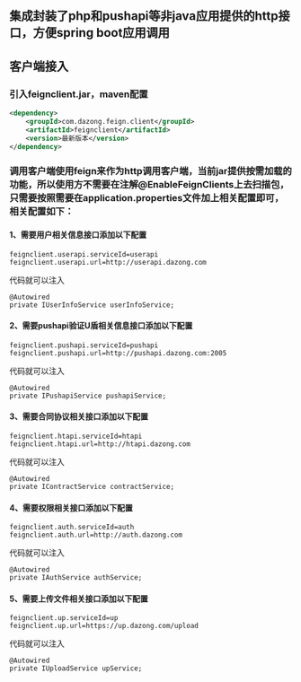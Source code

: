 ## 集成封装了php和pushapi等非java应用提供的http接口，方便spring boot应用调用

## 客户端接入

### 引入feignclient.jar，maven配置

```xml
<dependency>
    <groupId>com.dazong.feign.client</groupId>
    <artifactId>feignclient</artifactId>
    <version>最新版本</version>
</dependency>
```

### 调用客户端使用feign来作为http调用客户端，当前jar提供按需加载的功能，所以使用方不需要在注解@EnableFeignClients上去扫描包，只需要按照需要在application.properties文件加上相关配置即可，相关配置如下：

#### 1、需要用户相关信息接口添加以下配置

```
feignclient.userapi.serviceId=userapi
feignclient.userapi.url=http://userapi.dazong.com
```
代码就可以注入
```
@Autowired
private IUserInfoService userInfoService;
```

#### 2、需要pushapi验证U盾相关信息接口添加以下配置

```
feignclient.pushapi.serviceId=pushapi
feignclient.pushapi.url=http://pushapi.dazong.com:2005
```
代码就可以注入
```
@Autowired
private IPushapiService pushapiService;
```

#### 3、需要合同协议相关接口添加以下配置
```
feignclient.htapi.serviceId=htapi
feignclient.htapi.url=http://htapi.dazong.com
```
代码就可以注入
```
@Autowired
private IContractService contractService;
```

#### 4、需要权限相关接口添加以下配置
```
feignclient.auth.serviceId=auth
feignclient.auth.url=http://auth.dazong.com
```
代码就可以注入
```
@Autowired
private IAuthService authService;
```

#### 5、需要上传文件相关接口添加以下配置
```
feignclient.up.serviceId=up
feignclient.up.url=https://up.dazong.com/upload
```
代码就可以注入
```
@Autowired
private IUploadService upService;
```
